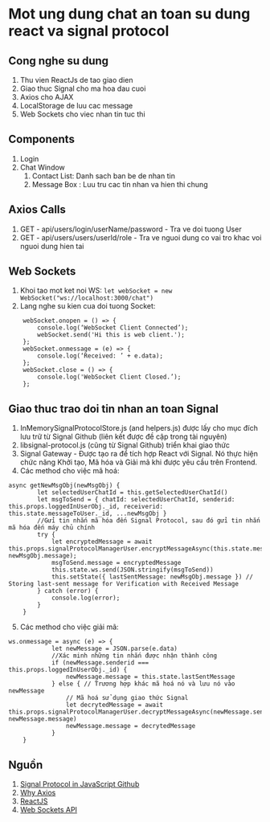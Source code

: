 # Mot ung dung chat an toan su dung react va signal protocol

## Cong nghe su dung
1. Thu vien ReactJs de tao giao dien
2. Giao thuc Signal cho ma hoa dau cuoi
3. Axios cho AJAX
4. LocalStorage de luu cac message
5. Web Sockets cho viec nhan tin tuc thi

## Components
1. Login
2. Chat Window
    1. Contact List: Danh sach ban be de nhan tin
    2. Message Box : Luu tru cac tin nhan va hien thi chung

## Axios Calls
1. GET - api/users/login/userName/password - Tra ve doi tuong User
2. GET - api/users/users/userId/role - Tra ve nguoi dung co vai tro khac voi nguoi dung hien tai
## Web Sockets
1. Khoi tao mot ket noi WS: `let webSocket = new WebSocket("ws://localhost:3000/chat")`
2. Lang nghe su kien cua doi tuong Socket:
```
    webSocket.onopen = () => {
        console.log(‘WebSocket Client Connected’);
        webSocket.send('Hi this is web client.');
    };
    webSocket.onmessage = (e) => {
        console.log(‘Received: ’ + e.data);
    };
    webSocket.close = () => {
        console.log('WebSocket Client Closed.’);
    };
```

## Giao thuc trao doi tin nhan an toan Signal
1. InMemorySignalProtocolStore.js (and helpers.js) được lấy cho mục đích lưu trữ từ Signal Github (liên kết được đề cập trong tài nguyên)
2. libsignal-protocol.js (cũng từ Signal Github) triển khai giao thức
3. Signal Gateway - Được tạo ra để tích hợp React với Signal. Nó thực hiện chức năng Khởi tạo, Mã hóa và Giải mã khi được yêu cầu trên Frontend.
4. Các method cho việc mã hoá:
```
async getNewMsgObj(newMsgObj) {
        let selectedUserChatId = this.getSelectedUserChatId()
        let msgToSend = { chatId: selectedUserChatId, senderid: this.props.loggedInUserObj._id, receiverid: this.state.messageToUser._id, ...newMsgObj }
        //Gửi tin nhắn mã hóa đến Signal Protocol, sau đó gửi tin nhắn mã hóa đến máy chủ chính
        try {
            let encryptedMessage = await this.props.signalProtocolManagerUser.encryptMessageAsync(this.state.messageToUser._id, newMsgObj.message);
            msgToSend.message = encryptedMessage
            this.state.ws.send(JSON.stringify(msgToSend))
            this.setState({ lastSentMessage: newMsgObj.message }) // Storing last-sent message for Verification with Received Message
        } catch (error) {
            console.log(error);
        }
    }
```
5. Các method cho việc giải mã:
```
ws.onmessage = async (e) => {
            let newMessage = JSON.parse(e.data)
            //Xác minh những tin nhắn được nhận thành công
            if (newMessage.senderid === this.props.loggedInUserObj._id) {
                newMessage.message = this.state.lastSentMessage
            } else { // Trương hợp khác mã hoá nó và lưu nó vào newMessage
                // Mã hoá sử dụng giao thức Signal
                let decrytedMessage = await this.props.signalProtocolManagerUser.decryptMessageAsync(newMessage.senderid, newMessage.message)
                newMessage.message = decrytedMessage
            }
    }
```

## Nguồn
1. [Signal Protocol in JavaScript Github](https://github.com/signalapp/libsignal-protocol-javascript)
2. [Why Axios](https://medium.com/@MinimalGhost/what-is-axios-js-and-why-should-i-care-7eb72b111dc0)
3. [ReactJS](https://reactjs.org/)
4. [Web Sockets API](https://developer.mozilla.org/en-US/docs/Web/API/Websockets_API)
